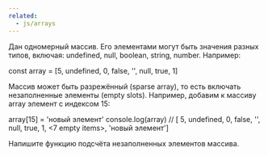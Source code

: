```yaml
---
related:
  - js/arrays
---
```


Дан одномерный массив.
Его элементами могут быть значения разных типов, включая: undefined, null, boolean, string, number.
Например:

const array = [5, undefined, 0, false, '', null, true, 1]

Массив может быть разрежённый (sparse array), то есть включать незаполненные элементы (empty slots).
Например, добавим к массиву array элемент с индексом 15:

array[15] = 'новый элемент'
console.log(array)
// [ 5, undefined, 0, false, '', null, true, 1, <7 empty items>, 'новый элемент']

Напишите функцию подсчёта незаполненных элементов массива.
